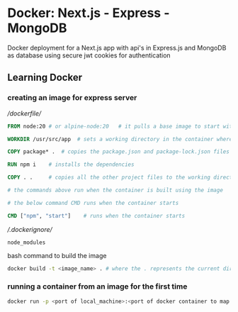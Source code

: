 # Docker: Next.js - Express - MongoDB

Docker deployment for a Next.js app with api's in Express.js and MongoDB as database using secure jwt cookies for authentication

## Learning Docker

### creating an image for express server

*/dockerfile/*
```Dockerfile
FROM node:20 # or alpine-node:20   # it pulls a base image to start with

WORKDIR /usr/src/app  # sets a working directory in the container where the project files will be copied

COPY package* .  # copies the package.json and package-lock.json files first. Improves build time by taking advantage of caching this and the next step(since the next step is heavy on build time and resources) if the package.json has not changed. 

RUN npm i    # installs the dependencies

COPY . .     # copies all the other project files to the working directory in the container

# the commands above run when the container is built using the image

# the below command CMD runs when the container starts

CMD ["npm", "start"]    # runs when the container starts 
```

*/.dockerignore/*
```.dockerignore
node_modules
```

bash command to build the image 
```bash
docker build -t <image_name> . # where the . represents the current directory where the Dockerfile is present and -t for tagname (name of image)
```

### running a container from an image for the first time

```bash
docker run -p <port of local_machine>:<port of docker container to map with the local machine port> --name <container_name> <image_name>
```
